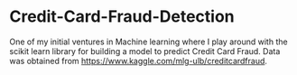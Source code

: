 # Credit-Card-Fraud-Detection
One of my initial ventures in Machine learning where I play around with the scikit learn library for building a model to predict Credit Card Fraud.
Data was obtained from https://www.kaggle.com/mlg-ulb/creditcardfraud.
